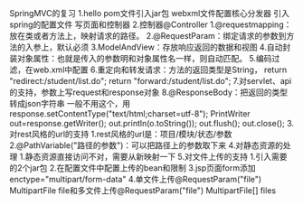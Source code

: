 SpringMVC的复习
1.hello 
    pom文件引入jar包
    webxml文件配置核心分发器
    引入spring的配置文件
    写页面和控制器
2.控制器@Controller
    1.@requestmapping：放在类或者方法上，映射请求的路径。
    2.@RequestParam：绑定请求的参数到方法的入参上，默认必须
    3.ModelAndView：存放响应返回的数据和视图
    4.自动封装对象属性：也就是传入的参数明和对象属性名一样，则自动匹配。
    5.编码过滤，在web.xml中配置
    6.重定向和转发请求：方法的返回类型是String， 
               return "redirect:/student/list.do";
               return "forward:/student/list.do";
     7.对servlet、api的支持，参数上写request和response对象
     8.@ResponseBody：把返回的类型转成json字符串
        一般不用这个，用
            response.setContentType("text/html;charset=utf-8");
            PrintWriter out=response.getWriter();
            out.println(o.toString());
            out.flush();
            out.close();
3.对rest风格的url的支持
    1.rest风格的url是：项目/模块/状态/参数
    2.@PathVariable("路径的参数")：可以把路径上的参数取下来
4.对静态资源的处理
    1.静态资源直接访问不对，需要从新映射一下
5.对文件上传的支持 
    1.引入需要的2个jar包
    2.在配置文件中配置上传的bean和限制
    3.jsp页面form添加enctype="multipart/form-data"
    4.单文件上传@RequestParam("file") MultipartFile file和多文件上传@RequestParam("file") MultipartFile[] files
